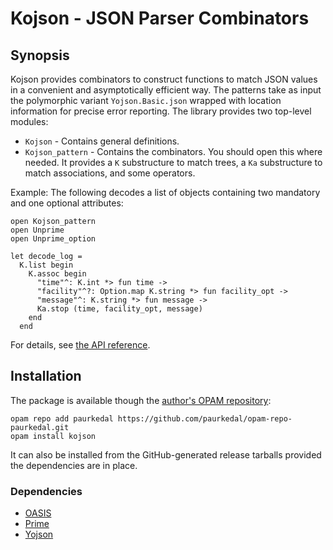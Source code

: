 # Kojson - JSON Parser Combinators

## Synopsis

Kojson provides combinators to construct functions to match JSON values in a
convenient and asymptotically efficient way.  The patterns take as input the
polymorphic variant `Yojson.Basic.json` wrapped with location information
for precise error reporting.  The library provides two top-level modules:

  * `Kojson` - Contains general definitions.
  * `Kojson_pattern` - Contains the combinators. You should open this where
    needed.  It provides a `K` substructure to match trees, a `Ka`
    substructure to match associations, and some operators.

Example:  The following decodes a list of objects containing two mandatory
and one optional attributes:

    open Kojson_pattern
    open Unprime
    open Unprime_option

    let decode_log =
      K.list begin
        K.assoc begin
          "time"^: K.int *> fun time ->
          "facility"^?: Option.map K.string *> fun facility_opt ->
          "message"^: K.string *> fun message ->
          Ka.stop (time, facility_opt, message)
        end
      end

For details, see [the API reference](http://paurkedal.github.io/ocaml-kojson/).

## Installation

The package is available though the [author's OPAM repository][1]:

    opam repo add paurkedal https://github.com/paurkedal/opam-repo-paurkedal.git
    opam install kojson

It can also be installed from the GitHub-generated release tarballs provided
the dependencies are in place.

### Dependencies

* [OASIS](http://oasis.forge.ocamlcore.org/)
* [Prime](https://github.com/paurkedal/ocaml-prime)
* [Yojson](http://mjambon.com/yojson.html)

[1]: https://github.com/paurkedal/opam-repo-paurkedal
